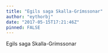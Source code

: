 ```yaml
---
title: "Egils saga Skalla-Grímssonar"
author: "eythorbj"
date: "2017-05-15T17:21:46Z"
pinned: FALSE
---
```


Egils saga Skalla-Grímssonar
